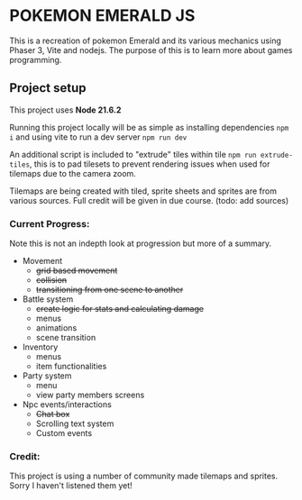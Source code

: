 # POKEMON EMERALD JS

This is a recreation of pokemon Emerald and its various mechanics using Phaser 3, Vite and nodejs.
The purpose of this is to learn more about games programming.

## Project setup

This project uses <b>Node 21.6.2</b>

Running this project locally will be as simple as installing dependencies ```npm i``` and using vite to run a dev server ```npm run dev```

An additional script is included to "extrude" tiles within tile ```npm run extrude-tiles```, this is to pad tilesets
to prevent rendering issues when used for tilemaps due to the camera zoom.

Tilemaps are being created with tiled, sprite sheets and sprites are from various sources. Full credit will be given in due course. (todo: add sources)


### Current Progress:

Note this is not an indepth look at progression but more of a summary.

- Movement
  - ~~grid based movement~~
  - ~~collision~~
  - ~~transitioning from one scene to another~~
- Battle system
  - ~~create logic for stats and calculating damage~~
  - menus
  - animations
  - scene transition
- Inventory
  - menus
  - item functionalities
- Party system
  - menu
  - view party members screens
- Npc events/interactions
  - ~~Chat box~~
  - Scrolling text system
  - Custom events

### Credit:

This project is using a number of community made tilemaps and sprites. Sorry I haven't listened them yet!